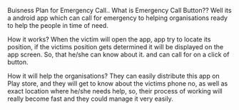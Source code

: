 Buisness Plan for Emergency Call..
 What is Emergency Call Button??
 Well its a android app which can call for emergency to helping organisations ready to help the people in time of need.
 
 How it works?
 When the victim will open the app, app try to locate its position, if the victims position gets determined it will be displayed on the app screen.
 So, that he/she can know about it. and can call for on a click of button.
 
 How it will help the organisations?
 They can easily distribute this app on Play store, and they will get to know about the victims phone no, as well as exact location where he/she needs help, so, their process of working will really become fast and they could manage it very easily.
 
 
